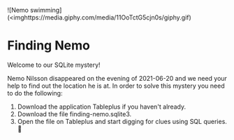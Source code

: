 ![Nemo swimming](<imghttps://media.giphy.com/media/11OoTctG5cjn0s/giphy.gif)
# Finding Nemo

Welcome to our SQLite mystery!

Nemo Nilsson disappeared on the evening of 2021-06-20 and we need your help to find out the location he is at. In order to solve this mystery you need to do the following:

1. Download the application Tableplus if you haven't already.
2. Download the file finding-nemo.sqlite3.
3. Open the file on Tableplus and start digging for clues using SQL queries. :mag_right:
